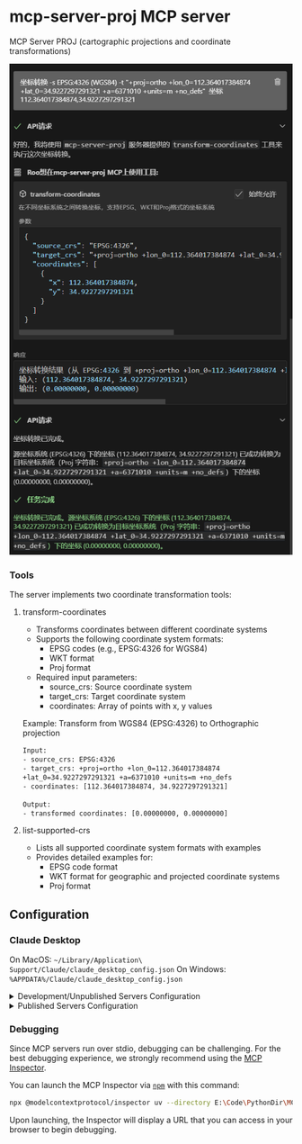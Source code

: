 # mcp-server-proj MCP server

MCP Server PROJ (cartographic projections and coordinate transformations)

![](image/mcp_server_proj_transform.png)

### Tools

The server implements two coordinate transformation tools:

1. transform-coordinates
   - Transforms coordinates between different coordinate systems
   - Supports the following coordinate system formats:
     - EPSG codes (e.g., EPSG:4326 for WGS84)
     - WKT format
     - Proj format
   - Required input parameters:
     - source_crs: Source coordinate system
     - target_crs: Target coordinate system
     - coordinates: Array of points with x, y values
   
   Example: Transform from WGS84 (EPSG:4326) to Orthographic projection
   ```
   Input:
   - source_crs: EPSG:4326
   - target_crs: +proj=ortho +lon_0=112.364017384874 +lat_0=34.9227297291321 +a=6371010 +units=m +no_defs
   - coordinates: [112.364017384874, 34.9227297291321]
   
   Output:
   - transformed coordinates: [0.00000000, 0.00000000]
   ```

2. list-supported-crs
   - Lists all supported coordinate system formats with examples
   - Provides detailed examples for:
     - EPSG code format
     - WKT format for geographic and projected coordinate systems
     - Proj format

## Configuration

### Claude Desktop

On MacOS: `~/Library/Application\ Support/Claude/claude_desktop_config.json`
On Windows: `%APPDATA%/Claude/claude_desktop_config.json`

<details>
  <summary>Development/Unpublished Servers Configuration</summary>

```json
{
  "mcpServers": {
    "mcp-server-proj": {
      "command": "uv",
      "args": [
        "--directory",
        "E:\Code\PythonDir\MCP\mcp-server-proj",
        "run",
        "mcp-server-proj"
      ]
    }
  }
}
```
</details>

<details>
  <summary>Published Servers Configuration</summary>

```json
{
  "mcpServers": {
    "mcp-server-proj": {
      "command": "uvx",
      "args": [
        "mcp-server-proj"
      ]
    }
  }
}
```
</details>

### Debugging

Since MCP servers run over stdio, debugging can be challenging. For the best debugging
experience, we strongly recommend using the [MCP Inspector](https://github.com/modelcontextprotocol/inspector).

You can launch the MCP Inspector via [`npm`](https://docs.npmjs.com/downloading-and-installing-node-js-and-npm) with this command:

```bash
npx @modelcontextprotocol/inspector uv --directory E:\Code\PythonDir\MCP\mcp-server-proj run mcp-server-proj
```

Upon launching, the Inspector will display a URL that you can access in your browser to begin debugging.